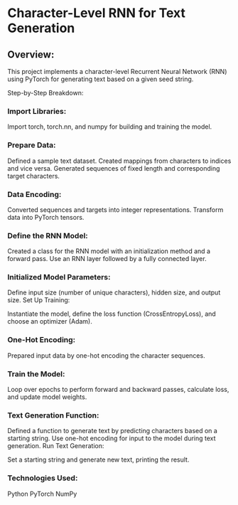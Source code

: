 # Character-Level RNN for Text Generation

## Overview:

This project implements a character-level Recurrent Neural Network (RNN) using PyTorch for generating text based on a given seed string.

Step-by-Step Breakdown:

### Import Libraries:

Import torch, torch.nn, and numpy for building and training the model.

### Prepare Data:

Defined a sample text dataset.
Created mappings from characters to indices and vice versa.
Generated sequences of fixed length and corresponding target characters.

### Data Encoding:

Converted sequences and targets into integer representations.
Transform data into PyTorch tensors.

### Define the RNN Model:

Created a class for the RNN model with an initialization method and a forward pass.
Use an RNN layer followed by a fully connected layer.

### Initialized Model Parameters:

Define input size (number of unique characters), hidden size, and output size.
Set Up Training:

Instantiate the model, define the loss function (CrossEntropyLoss), and choose an optimizer (Adam).

### One-Hot Encoding:

Prepared input data by one-hot encoding the character sequences.

### Train the Model:

Loop over epochs to perform forward and backward passes, calculate loss, and update model weights.

### Text Generation Function:

Defined a function to generate text by predicting characters based on a starting string.
Use one-hot encoding for input to the model during text generation.
Run Text Generation:

Set a starting string and generate new text, printing the result.

### Technologies Used:

Python
PyTorch
NumPy
